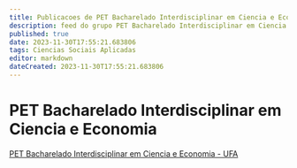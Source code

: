 ```yaml
---
title: Publicacoes de PET Bacharelado Interdisciplinar em Ciencia e Economia - UFA
description: feed do grupo PET Bacharelado Interdisciplinar em Ciencia e Economia - UFA
published: true
date: 2023-11-30T17:55:21.683806
tags: Ciencias Sociais Aplicadas
editor: markdown
dateCreated: 2023-11-30T17:55:21.683806
---
```


# PET Bacharelado Interdisciplinar em Ciencia e Economia
[PET Bacharelado Interdisciplinar em Ciencia e Economia - UFA](/grupo/269PETBachareladoInterdisciplinaremCienciaeEconomiaUFA.md)